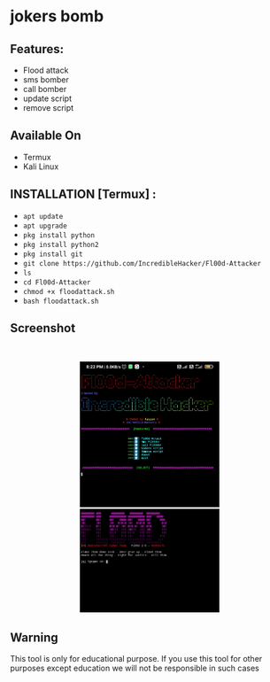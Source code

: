 # jokers bomb


## Features:

- Flood attack 
- sms bomber
- call bomber
- update script
- remove script

## Available On
- Termux
- Kali Linux
## INSTALLATION [Termux] :

* `apt update`
* `apt upgrade`
* `pkg install python`
* `pkg install python2`
* `pkg install git`
* `git clone https://github.com/IncredibleHacker/Fl00d-Attacker`
* `ls`
* `cd Fl00d-Attacker`
* `chmod +x floodattack.sh`
* `bash floodattack.sh`

## Screenshot
<br>
<p align="center">
<img width="50%" src="https://github.com/IncredibleHacker/Fl00d-Attacker/blob/main/IMG_20210627_203246.jpg"/>
<img width="50%" src="https://github.com/IncredibleHacker/Fl00d-Attacker/blob/main/IMG_20210627_202415.jpg"/>

## Warning
This tool is only for educational purpose. If you use this tool for other purposes except education we will not be responsible in such cases
